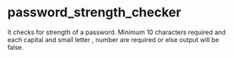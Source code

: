# password_strength_checker
It checks for strength of a password. 
Minimum 10 characters required and each capital and small letter , number are required or else output will be false.
